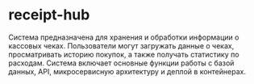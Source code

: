 # receipt-hub

Система предназначена для хранения и обработки информации о кассовых чеках. 
Пользователи могут загружать данные о чеках, просматривать историю покупок, а также получать статистику по расходам. 
Система включает основные функции работы с базой данных, API, микросервисную архитектуру и деплой в контейнерах.
